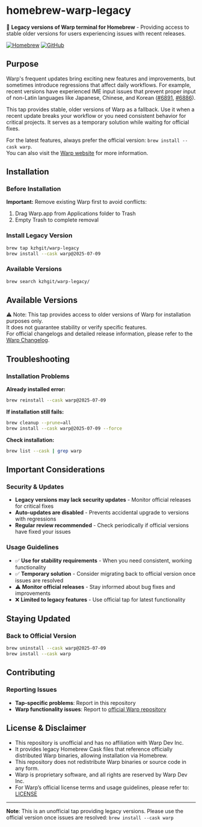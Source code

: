# homebrew-warp-legacy

🍺 **Legacy versions of Warp terminal for Homebrew** - Providing access to stable older versions for users experiencing issues with recent releases.

[![Homebrew](https://img.shields.io/badge/Homebrew-tap-orange.svg)](https://brew.sh/)
[![GitHub](https://img.shields.io/badge/GitHub-kzhgit/homebrew--warp--legacy-blue.svg)](https://github.com/kzhgit/homebrew-warp-legacy)

## Purpose

Warp's frequent updates bring exciting new features and improvements, but sometimes introduce regressions that affect daily workflows. For example, recent versions have experienced IME input issues that prevent proper input of non-Latin languages like Japanese, Chinese, and Korean ([#6891](https://github.com/warpdotdev/Warp/issues/6891), [#6886](https://github.com/warpdotdev/Warp/issues/6886)).

This tap provides stable, older versions of Warp as a fallback. Use it when a recent update breaks your workflow or you need consistent behavior for critical projects. It serves as a temporary solution while waiting for official fixes.

For the latest features, always prefer the official version: `brew install --cask warp`.  
You can also visit the [Warp website](https://www.warp.dev/) for more information.

## Installation

### Before Installation

**Important:** Remove existing Warp first to avoid conflicts:
1. Drag Warp.app from Applications folder to Trash
2. Empty Trash to complete removal

### Install Legacy Version

```bash
brew tap kzhgit/warp-legacy
brew install --cask warp@2025-07-09
```

### Available Versions

```bash
brew search kzhgit/warp-legacy/
```

## Available Versions

⚠️ Note: This tap provides access to older versions of Warp for installation purposes only.  
It does not guarantee stability or verify specific features.  
For official changelogs and detailed release information, please refer to the [Warp Changelog](https://docs.warp.dev/getting-started/changelog).

## Troubleshooting

### Installation Problems

**Already installed error:**
```bash
brew reinstall --cask warp@2025-07-09
```

**If installation still fails:**
```bash
brew cleanup --prune=all
brew install --cask warp@2025-07-09 --force
```

**Check installation:**
```bash
brew list --cask | grep warp
```

## Important Considerations

### Security & Updates

- **Legacy versions may lack security updates** - Monitor official releases for critical fixes
- **Auto-updates are disabled** - Prevents accidental upgrade to versions with regressions
- **Regular review recommended** - Check periodically if official versions have fixed your issues

### Usage Guidelines

- ✅ **Use for stability requirements** - When you need consistent, working functionality
- ✅ **Temporary solution** - Consider migrating back to official version once issues are resolved
- ⚠️ **Monitor official releases** - Stay informed about bug fixes and improvements
- ❌ **Limited to legacy features** - Use official tap for latest functionality

## Staying Updated

### Back to Official Version

```bash
brew uninstall --cask warp@2025-07-09
brew install --cask warp
```

## Contributing

### Reporting Issues

- **Tap-specific problems**: Report in this repository
- **Warp functionality issues**: Report to [official Warp repository](https://github.com/warpdotdev/Warp/issues)

## License & Disclaimer

- This repository is unofficial and has no affiliation with Warp Dev Inc.
- It provides legacy Homebrew Cask files that reference officially distributed Warp binaries, allowing installation via Homebrew.
- This repository does not redistribute Warp binaries or source code in any form.
- Warp is proprietary software, and all rights are reserved by Warp Dev Inc.
- For Warp’s official license terms and usage guidelines, please refer to: [LICENSE](https://github.com/warpdotdev/Warp/blob/main/LICENSE)

---

**Note**: This is an unofficial tap providing legacy versions. Please use the official version once issues are resolved: `brew install --cask warp`
